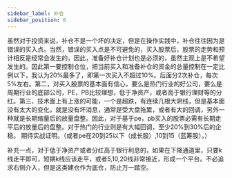 ```yaml
---
sidebar_label: 补仓
sidebar_position: 6
---
```


虽然对于投资来说，补仓不是一个坏的决定，但是在操作实践中，补仓往往因为是错误的买入点。当然，错误的买入点是不可避免的，买入股票后，股票的走势和预计相反是经常会发生的，因此，准备好补仓计划也是必须的，虽然主观上是不希望发生的。因此第一要控制仓位，把当前买入和准备补仓的资金的总量控制在一定比例以下，我认为20%最多了，即第一次买入不超过10%。后面分2次补仓，每次5%左右。第二，对买入股票的基本面有信心，要么是热门行业的好公司，要么是周期行业的底部公司，PE，PB比较理想，低于净资产，或者高于银行理财等的分红。第三、技术面上有上涨的可能，一个是超跌，有连续几根大阴线，但是基本面没有太大的变化，就是没有坏消息，通常是受大盘拖累，或者有大的回调，另外一种就是长期缩量后的放量盘整。因此，对于基于pe，pb买入的股票必需有长期走平后的放量后的盘整。对于热门的行业则是有大幅回调，至少20%到30%后的企稳。
期待实战证明。（或者pe在20到25以下（成长股）,10到15（蓝筹股）。）

补充一点，对于低于净资产或者分红高于银行利息的，如果在下降通道里，只要k线走平即可，短期k线应该走平，或者5,10,20线非常接近，形成一个平台。不必追求右侧介入，但是这类建仓作为底仓，防止万一踏空。

